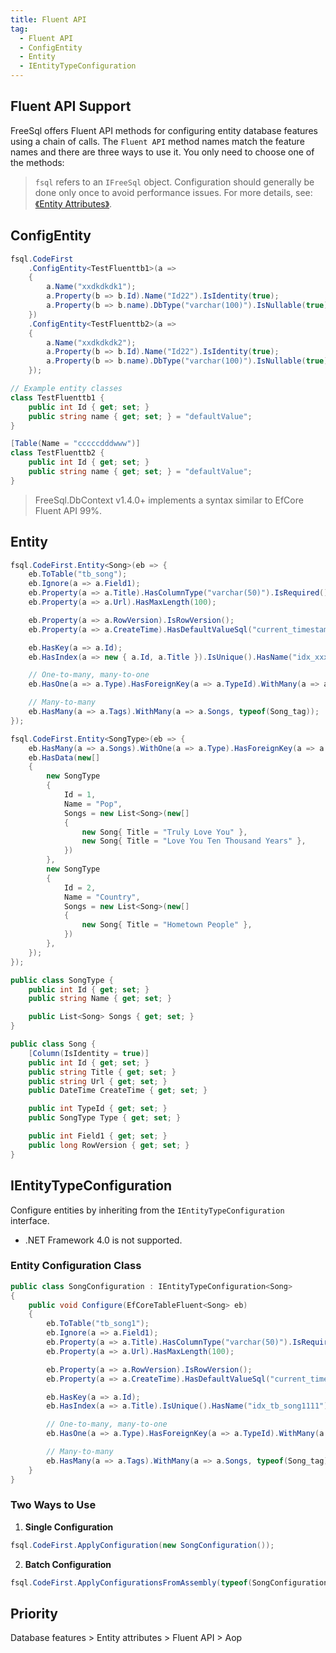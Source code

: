 ```yaml
---
title: Fluent API
tag:
  - Fluent API
  - ConfigEntity
  - Entity
  - IEntityTypeConfiguration
---
```


## Fluent API Support

FreeSql offers Fluent API methods for configuring entity database features using a chain of calls. The `Fluent API` method names match the feature names and there are three ways to use it. You only need to choose one of the methods:

> `fsql` refers to an `IFreeSql` object. Configuration should generally be done only once to avoid performance issues. For more details, see: [《Entity Attributes》](entity-attribute.md).

## ConfigEntity

```csharp
fsql.CodeFirst
    .ConfigEntity<TestFluenttb1>(a =>
    {
        a.Name("xxdkdkdk1");
        a.Property(b => b.Id).Name("Id22").IsIdentity(true);
        a.Property(b => b.name).DbType("varchar(100)").IsNullable(true);
    })
    .ConfigEntity<TestFluenttb2>(a =>
    {
        a.Name("xxdkdkdk2");
        a.Property(b => b.Id).Name("Id22").IsIdentity(true);
        a.Property(b => b.name).DbType("varchar(100)").IsNullable(true);
    });

// Example entity classes
class TestFluenttb1 {
    public int Id { get; set; }
    public string name { get; set; } = "defaultValue";
}

[Table(Name = "cccccdddwww")]
class TestFluenttb2 {
    public int Id { get; set; }
    public string name { get; set; } = "defaultValue";
}
```

> FreeSql.DbContext v1.4.0+ implements a syntax similar to EfCore Fluent API 99%.

## Entity

```csharp
fsql.CodeFirst.Entity<Song>(eb => {
    eb.ToTable("tb_song");
    eb.Ignore(a => a.Field1);
    eb.Property(a => a.Title).HasColumnType("varchar(50)").IsRequired();
    eb.Property(a => a.Url).HasMaxLength(100);

    eb.Property(a => a.RowVersion).IsRowVersion();
    eb.Property(a => a.CreateTime).HasDefaultValueSql("current_timestamp");

    eb.HasKey(a => a.Id);
    eb.HasIndex(a => new { a.Id, a.Title }).IsUnique().HasName("idx_xxx11");

    // One-to-many, many-to-one
    eb.HasOne(a => a.Type).HasForeignKey(a => a.TypeId).WithMany(a => a.Songs);

    // Many-to-many
    eb.HasMany(a => a.Tags).WithMany(a => a.Songs, typeof(Song_tag));
});

fsql.CodeFirst.Entity<SongType>(eb => {
    eb.HasMany(a => a.Songs).WithOne(a => a.Type).HasForeignKey(a => a.TypeId);
    eb.HasData(new[]
    {
        new SongType
        {
            Id = 1,
            Name = "Pop",
            Songs = new List<Song>(new[]
            {
                new Song{ Title = "Truly Love You" },
                new Song{ Title = "Love You Ten Thousand Years" },
            })
        },
        new SongType
        {
            Id = 2,
            Name = "Country",
            Songs = new List<Song>(new[]
            {
                new Song{ Title = "Hometown People" },
            })
        },
    });
});

public class SongType {
    public int Id { get; set; }
    public string Name { get; set; }

    public List<Song> Songs { get; set; }
}

public class Song {
    [Column(IsIdentity = true)]
    public int Id { get; set; }
    public string Title { get; set; }
    public string Url { get; set; }
    public DateTime CreateTime { get; set; }

    public int TypeId { get; set; }
    public SongType Type { get; set; }

    public int Field1 { get; set; }
    public long RowVersion { get; set; }
}
```

## IEntityTypeConfiguration

Configure entities by inheriting from the `IEntityTypeConfiguration` interface.

- .NET Framework 4.0 is not supported.

### Entity Configuration Class

```csharp
public class SongConfiguration : IEntityTypeConfiguration<Song>
{
    public void Configure(EfCoreTableFluent<Song> eb)
    {
        eb.ToTable("tb_song1");
        eb.Ignore(a => a.Field1);
        eb.Property(a => a.Title).HasColumnType("varchar(50)").IsRequired();
        eb.Property(a => a.Url).HasMaxLength(100);

        eb.Property(a => a.RowVersion).IsRowVersion();
        eb.Property(a => a.CreateTime).HasDefaultValueSql("current_timestamp");

        eb.HasKey(a => a.Id);
        eb.HasIndex(a => a.Title).IsUnique().HasName("idx_tb_song1111");

        // One-to-many, many-to-one
        eb.HasOne(a => a.Type).HasForeignKey(a => a.TypeId).WithMany(a => a.Songs);

        // Many-to-many
        eb.HasMany(a => a.Tags).WithMany(a => a.Songs, typeof(Song_tag));
    }
}
```

### Two Ways to Use

1. **Single Configuration**

```csharp
fsql.CodeFirst.ApplyConfiguration(new SongConfiguration());
```

2. **Batch Configuration**

```csharp
fsql.CodeFirst.ApplyConfigurationsFromAssembly(typeof(SongConfiguration).Assembly);
```

## Priority

Database features > Entity attributes > Fluent API > Aop
